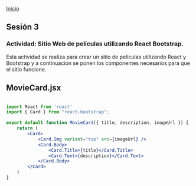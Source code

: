 <!-- No borrar o modificar -->
[Inicio](./index.md)

## Sesión 3 


<!-- Su documentación aquí -->

### Actividad: Sitio Web de películas utilizando React Bootstrap.

Esta actividad se realiza para crear un sitio de peliculas utilizando React y Bootstrap
y a continuacion se ponen los componentes necesarios para que el sitio funcione.

## MovieCard.jsx

```jsx

import React from 'react'
import { Card } from "react-bootstrap";

export default function MovieCard({ title, description, imageUrl }) {
    return (
        <Card>
            <Card.Img variant="top" src={imageUrl} />
            <Card.Body>
                <Card.Title>{title}</Card.Title>
                <Card.Text>{description}</Card.Text>
            </Card.Body>
        </Card>
    )
}

```







